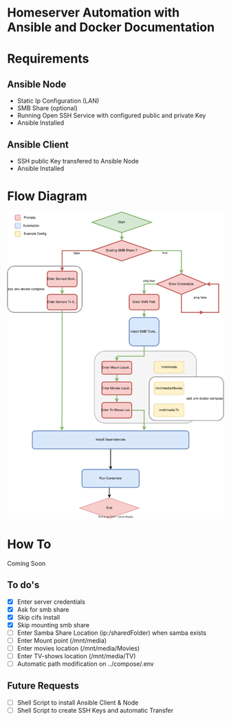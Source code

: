 # Homeserver Automation with Ansible and Docker Documentation

# Requirements

## Ansible Node
- Static Ip Configuration (LAN)
- SMB Share (optional)
- Running Open SSH Service with configured public and private Key
- Ansible Installed

## Ansible Client
- SSH public Key transfered to Ansible Node
- Ansible Installed

# Flow Diagram
![Flow Diagram Ansible Playbook](./Documentation/Diagram.svg)

# How To
Coming Soon

## To do's
- [x] Enter server credentials
- [x] Ask for smb share
- [x] Skip cifs install
- [x] Skip mounting smb share
- [ ] Enter Samba Share Location (ip:/sharedFolder) when samba exists
- [ ] Enter Mount point (/mnt/media)
- [ ] Enter movies location (/mnt/media/Movies)
- [ ] Enter TV-shows location (/mnt/media/TV)
- [ ] Automatic path modification on ../compose/.env

## Future Requests

- [ ] Shell Script to install Ansible Client & Node
- [ ] Shell Script to create SSH Keys and automatic Transfer
